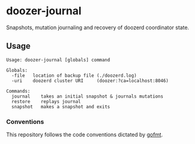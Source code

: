 doozer-journal
==================

Snapshots, mutation journaling and recovery of doozerd coordinator state.

## Usage

```
Usage: doozer-journal [globals] command

Globals:
  -file   location of backup file (./doozerd.log)
  -uri    doozerd cluster URI     (doozer:?ca=localhost:8046)

Commands:
  journal    takes an initial snapshot & journals mutations
  restore    replays journal
  snapshot   makes a snapshot and exits
```

### Conventions

This repository follows the code conventions dictated by [gofmt](http://golang.org/cmd/gofmt/).

